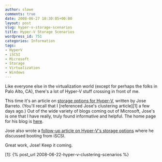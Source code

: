 ```yaml
---
author: slowe
comments: true
date: 2008-06-27 10:30:05+00:00
layout: post
slug: hyper-v-storage-scenarios
title: Hyper-V Storage Scenarios
wordpress_id: 751
categories: Information
tags:
- HyperV
- iSCSI
- Microsoft
- Storage
- Virtualization
- Windows
---
```


Like everyone else in the virtualization world (except for perhaps the folks in Palo Alto, CA), there's a lot of Hyper-V stuff crossing in front of me.

This time it's an article on [storage options for Hyper-V](http://blogs.technet.com/josebda/archive/2008/02/14/storage-options-for-windows-server-2008-s-hyper-v.aspx), written by Jose Barreto. (You'll recall that I [referenced Jose's clustering article][1] a few days ago.) Out of the wide variety of blogs coming out of Microsoft, Jose's is one that I have really, truly found informative and helpful. The home page for his blog is [here](http://blogs.technet.com/josebda/default.aspx).

Jose also wrote a [follow-up article on Hyper-V's storage options](http://blogs.technet.com/josebda/archive/2008/03/06/more-on-storage-options-for-windows-server-2008-s-hyper-v.aspx) where he discussed booting from iSCSI.

Great work, Jose! Keep it coming.

[1]: {% post_url 2008-06-22-hyper-v-clustering-scenarios %}
